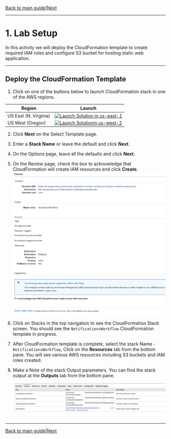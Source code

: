 [Back to main guide](../README.md)|[Next](create-lambda-functions.md)

___

# 1. Lab Setup

In this activity we will deploy the CloudFormation template to create required IAM roles and configure S3 bucket for hosting static web application.

___

## Deploy the CloudFormation Template

1. Click on one of the buttons below to launch CloudFormation stack in one of the AWS regions.

Region | Launch
-------|-----
US East (N. Virginia) | [![Launch Solution in us-east-1](http://docs.aws.amazon.com/AWSCloudFormation/latest/UserGuide/images/cloudformation-launch-stack-button.png)](https://console.aws.amazon.com/cloudformation/home?region=us-east-1#/stacks/new?stackName=NotificationsWorkflow&templateURL=https://s3.amazonaws.com/reinvent-notification-workflow-workshop/notification-workflow-prereq.yaml)
US West (Oregon) | [![Launch Solutionin us-west-2](http://docs.aws.amazon.com/AWSCloudFormation/latest/UserGuide/images/cloudformation-launch-stack-button.png)](https://console.aws.amazon.com/cloudformation/home?region=us-west-2#/stacks/new?stackName=NotificationsWorkflow&templateURL=https://s3.amazonaws.com/reinvent-notification-workflow-workshop/notification-workflow-prereq.yaml)


2. Click **Next** on the Select Template page.

3. Enter a **Stack Name** or leave the default and click **Next**.

4. On the Options page, leave all the defaults and click **Next**.

5. On the Review page, check the box to acknowledge that CloudFormation will create IAM resources and click **Create**.
    ![Acknowledge IAM Screenshot](images/cfn-ack-iam.png)

6. Click on Stacks in  the top navigation to see the CloudFormation Stack screen. You should see the `NotificationsWorkflow` CloudFormation template in progress.

7. After CloudFormation template is complete, select the stack Name - `NotificationsWorkflow`, Click on the **Resources** tab from the bottom pane. You will see various AWS resources including S3 buckets and IAM roles created.

8. Make a Note of the stack Output parameters. You can find the stack output at the **Outputs** tab from the bottom pane.

	![Stack Output](images/cfn-output.png)
___

[Back to main guide](../README.md)|[Next](create-lambda-functions.md)
